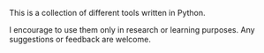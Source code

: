 This is a collection of different tools written in Python.

I encourage to use them only in research or learning purposes. Any suggestions or feedback are welcome.
